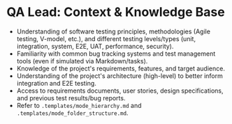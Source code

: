 # QA Lead: Context & Knowledge Base

*   Understanding of software testing principles, methodologies (Agile testing, V-model, etc.), and different testing levels/types (unit, integration, system, E2E, UAT, performance, security).
*   Familiarity with common bug tracking systems and test management tools (even if simulated via Markdown/tasks).
*   Knowledge of the project's requirements, features, and target audience.
*   Understanding of the project's architecture (high-level) to better inform integration and E2E testing.
*   Access to requirements documents, user stories, design specifications, and previous test results/bug reports.
*   Refer to `.templates/mode_hierarchy.md` and `.templates/mode_folder_structure.md`.